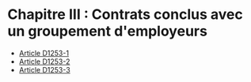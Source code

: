 # Chapitre III : Contrats conclus avec un groupement d'employeurs

* [Article D1253-1](./LEGIARTI000018537302.md)
* [Article D1253-2](./LEGIARTI000018537300.md)
* [Article D1253-3](./LEGIARTI000018537298.md)
